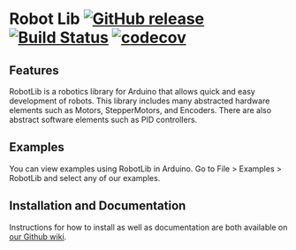 # Robot Lib [![GitHub release](https://img.shields.io/github/release/Sooner-Competitive-Robotics/RobotLib.svg)](https://github.com/Sooner-Competitive-Robotics/RobotLib/releases) [![Build Status](https://travis-ci.com/Sooner-Competitive-Robotics/RobotLib.svg?branch=master)](https://travis-ci.com/Sooner-Competitive-Robotics/RobotLib) [![codecov](https://img.shields.io/codecov/c/github/Sooner-Competitive-Robotics/RobotLib.svg)](https://codecov.io/gh/Sooner-Competitive-Robotics/RobotLib)

## Features

RobotLib is a robotics library for Arduino that allows quick and easy development of robots. This library includes many abstracted hardware elements such as Motors, StepperMotors, and Encoders. There are also abstract software elements such as PID controllers.

## Examples

You can view examples using RobotLib in Arduino. Go to File > Examples > RobotLib and select any of our examples.

## Installation and Documentation

Instructions for how to install as well as documentation are both available on [our Github wiki](https://github.com/Sooner-Competitive-Robotics/RobotLib/wiki).
